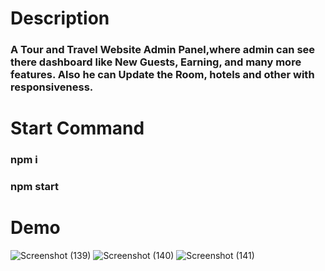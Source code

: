 # Description 
### A Tour and Travel Website Admin Panel,where admin can see there dashboard like New Guests, Earning, and many more features. Also he can Update the Room, hotels and other with responsiveness.

# Start Command 
### npm i
### npm start
# Demo 
![Screenshot (139)](https://github.com/HardCoder404/TrekEZ-Admin-Panel/assets/127084297/cddef338-fdb0-47c9-b43f-0edacf0f74da)
![Screenshot (140)](https://github.com/HardCoder404/TrekEZ-Admin-Panel/assets/127084297/e31a2881-b699-421d-9be5-0e2a1b3f4440)
![Screenshot (141)](https://github.com/HardCoder404/TrekEZ-Admin-Panel/assets/127084297/4c3ce462-cb65-4af5-a0a9-c68e2035e26f)

